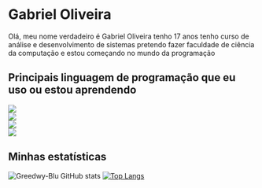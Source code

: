 
# Gabriel Oliveira

Olá, meu nome verdadeiro é Gabriel Oliveira tenho 17 anos tenho curso de análise e desenvolvimento de sistemas pretendo fazer faculdade de ciência da computação e estou começando no mundo da programação

## Principais linguagem de programação que eu uso ou estou aprendendo


<div>
 <a>
        <img src="https://img.shields.io/badge/-React.js-blue" /></a>

</div>

<div>
 <a>
        <img src="https://img.shields.io/badge/-VUE-blue" /></a>

</div>

<div>
<a>
        <img src="https://img.shields.io/badge/-Typescript-yellowgreenn" /></a>
</div>

<div>
<a>
        <img src="https://img.shields.io/badge/-Node-critical" /></a>
</div>

## Minhas estatísticas


 <div>

   
![Greedwy-Blu GitHub stats](https://github-readme-stats.vercel.app/api?username=Greedwy-Blu&include_all_commits=true&show_icons=true&theme=darcula)
[![Top Langs](https://github-readme-stats.vercel.app/api/top-langs/?username=Greedwy-Blu&layout=compact&langs_count=7&show_icons=true&theme=darcula)](https://github.com/Greedwy-Blu/github-readme-stats)

 
</div>



